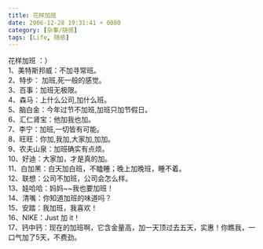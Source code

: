 ```yaml
---
title: 花样加班
date: 2006-12-28 19:31:41 + 0080
category: [杂事/随感]
tags: [Life, 随感]
---
```


花样加班 ：）  
1、美特斯邦威：不加寻常班。  
2、特步： 加班,死一般的感觉。  
3、百事：加班无极限。  
4、森马：上什么公司,加什么班。  
5、脑白金：今年过节不加班,加班只加节假日。  
6、汇仁肾宝：他加我也加。  
7、李宁：加班,一切皆有可能。  
8、旺旺：你加,我加,大家加,加加。  
9、农夫山泉：加班确实有点烦。  
10、好迪：大家加，才是真的加。  
11、白加黑：白天加白班，不瞌睡；晚上加晚班，睡不着。  
12、联想：公司不加班，公司会怎么样。  
13、娃哈哈：妈妈~~我也要加班！  
14、清嘴：你知道加班的味道吗？  
15、安踏：我加班，我喜欢！  
16、NIKE：Just 加 it！  
17、钙中钙：现在的加班啊，它含金量高，加一天顶过去五天，实惠！你瞧我，一口气加了5天，不费劲。 
